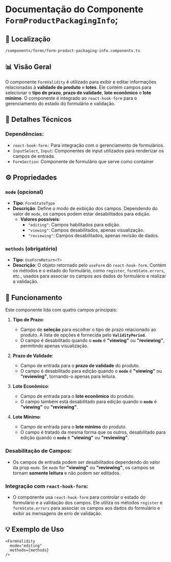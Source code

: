 # Documentação do Componente `FormProductPackagingInfo`;

## 📁 Localização

`/components/forms/form-product-packaging-info.components.ts`

## 📊 Visão Geral

O componente `FormValidity` é utilizado para exibir e editar informações relacionadas à **validade do produto** e **lotes**. Ele contém campos para selecionar o **tipo de prazo**, **prazo de validade**, **lote econômico** e **lote mínimo**. O componente é integrado ao `react-hook-form` para o gerenciamento do estado do formulário e validação.

## 🔎 Detalhes Técnicos

### Dependências:
- `react-hook-form:` Para integração com o gerenciamento de formulários.
- `InputSelect`, `Input`:  Componentes de input utilizados para renderizar os campos de entrada.
- `FormSection`: Componente de formulário que serve como container

## ⚙️ Propriedades

### `mode` (opcional)
- **Tipo**: `FormStateType`
- **Descrição**: Define o modo de exibição dos campos. Dependendo do valor de `mode`, os campos podem estar desabilitados para edição.
  - **Valores possíveis**:
    - `"editing"`: Campos habilitados para edição.
    - `"viewing"`: Campos desabilitados, apenas visualização.
    - `"reviewing"`: Campos desabilitados, apenas revisão de dados.

### `methods` (obrigatório)
- **Tipo**: `UseFormReturn<T>`
- **Descrição**: O objeto retornado pelo `useForm` do `react-hook-form`. Contém os métodos e o estado do formulário, como `register`, `formState.errors`, etc., usados para associar os campos aos dados do formulário e realizar a validação.

## 🎨 Funcionamento

Este componente lida com quatro campos principais:

1. **Tipo de Prazo**:
   - Campo de **seleção** para escolher o tipo de prazo relacionado ao produto. A lista de opções é fornecida pelo **`ValidityPeriod`**.
   - O campo é desabilitado quando o **`mode`** é **"viewing"** ou **"reviewing"**, permitindo apenas visualização.

2. **Prazo de Validade**:
   - Campo de entrada para o **prazo de validade** do produto.
   - O campo é desabilitado para edição quando o **`mode`** é **"viewing"** ou **"reviewing"**, tornando-o apenas para leitura.

3. **Lote Econômico**:
   - Campo de entrada para o **lote econômico** do produto.
   - O campo também está desabilitado para edição quando o **`mode`** é **"viewing"** ou **"reviewing"**.

4. **Lote Mínimo**:
   - Campo de entrada para o **lote mínimo** do produto.
   - O campo é tratado da mesma forma que os outros, desabilitado para edição quando o **`mode`** é **"viewing"** ou **"reviewing"**.

### Desabilitação de Campos:
- Os campos de entrada podem ser desabilitados dependendo do valor da prop `mode`. Se `mode` for **"viewing"** ou **"reviewing"**, os campos se tornam **somente leitura** e não podem ser editados.

### Integração com `react-hook-form`:
- O componente usa `react-hook-form` para controlar o estado do formulário e a validação dos campos. Ele utiliza os métodos `register` e `formState.errors` para associar os campos aos dados do formulário e exibir as mensagens de erro de validação.

## 💡 Exemplo de Uso

```tsx
<FormValidity
  mode="editing"
  methods={methods}
/>
```
